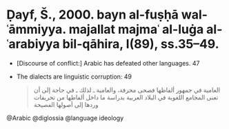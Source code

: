 # Ḍayf, Š., 2000. bayn al-fuṣḥā wal-ʿāmmiyya.  majallat majmaʿ al-luġa al-ʿarabiyya bil-qāhira, I(89), ss.35–49.

- [Discourse of conflict:] Arabic has defeated other languages. 47

- The dialects are linguistic corruption: 49

    > العامية في جمهور ألفاظها فصحى محرفة، والعامية ـ لذلك ـ في حاجة إلى أن تعنى المجامع اللغوية في البلاد العربية بدراسة ما داخل ألفاظها من تحريفات وردها إلى أصولها الفصيحة

@Arabic
@diglossia
@language ideology
